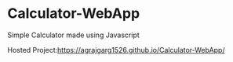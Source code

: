 # Calculator-WebApp

Simple Calculator made using Javascript

Hosted Project:https://agrajgarg1526.github.io/Calculator-WebApp/
